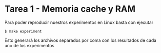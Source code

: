 # Tarea 1 - Memoria cache y RAM

Para poder reproducir nuestros experimentos en Linux basta con ejecutar

```
$ make experiment
```

Esto generará los archivos separados por coma con los resultados de cada uno de los experimentos.